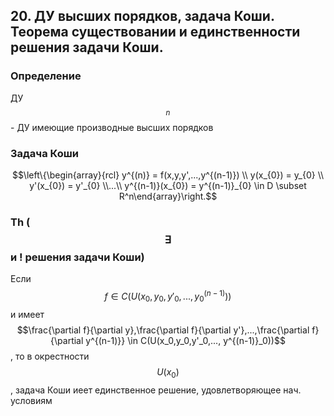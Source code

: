 ## 20. ДУ высших порядков, задача Коши. Теорема существовании и единственности решения задачи Коши.
### Определение
ДУ$$_n$$ - ДУ имеющие производные высших порядков
### Задача Коши
$$\left\{\begin{array}{rcl} y^{(n)} = f(x,y,y',...,y^{(n-1)})  \\ y(x_{0}) = y_{0} \\ y'(x_{0}) = y'_{0} \\...\\ y^{(n-1)}(x_{0}) = y^{(n-1)}_{0} \in D \subset R^n\end{array}\right.$$

###  Th ($$\exists$$ и ! решения задачи Коши)
Если $$f \in C(U(x_0,y_0,y'_0,..., y^{(n-1)}_0))$$ и имеет $$\frac{\partial f}{\partial y},\frac{\partial f}{\partial y'},...,\frac{\partial f}{\partial y^{(n-1)}} \in C(U(x_0,y_0,y'_0,..., y^{(n-1)}_0))$$, то в окрестности $$U(x_0)$$, задача Коши иеет единственное решение, удовлетворяющее нач. условиям    